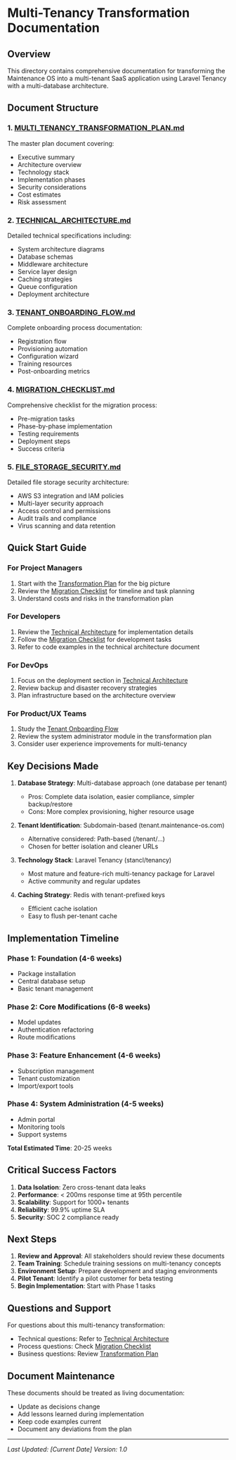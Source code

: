 # Multi-Tenancy Transformation Documentation

## Overview

This directory contains comprehensive documentation for transforming the Maintenance OS into a multi-tenant SaaS application using Laravel Tenancy with a multi-database architecture.

## Document Structure

### 1. [MULTI_TENANCY_TRANSFORMATION_PLAN.md](./MULTI_TENANCY_TRANSFORMATION_PLAN.md)
The master plan document covering:
- Executive summary
- Architecture overview
- Technology stack
- Implementation phases
- Security considerations
- Cost estimates
- Risk assessment

### 2. [TECHNICAL_ARCHITECTURE.md](./TECHNICAL_ARCHITECTURE.md)
Detailed technical specifications including:
- System architecture diagrams
- Database schemas
- Middleware architecture
- Service layer design
- Caching strategies
- Queue configuration
- Deployment architecture

### 3. [TENANT_ONBOARDING_FLOW.md](./TENANT_ONBOARDING_FLOW.md)
Complete onboarding process documentation:
- Registration flow
- Provisioning automation
- Configuration wizard
- Training resources
- Post-onboarding metrics

### 4. [MIGRATION_CHECKLIST.md](./MIGRATION_CHECKLIST.md)
Comprehensive checklist for the migration process:
- Pre-migration tasks
- Phase-by-phase implementation
- Testing requirements
- Deployment steps
- Success criteria

### 5. [FILE_STORAGE_SECURITY.md](./FILE_STORAGE_SECURITY.md)
Detailed file storage security architecture:
- AWS S3 integration and IAM policies
- Multi-layer security approach
- Access control and permissions
- Audit trails and compliance
- Virus scanning and data retention

## Quick Start Guide

### For Project Managers
1. Start with the [Transformation Plan](./MULTI_TENANCY_TRANSFORMATION_PLAN.md) for the big picture
2. Review the [Migration Checklist](./MIGRATION_CHECKLIST.md) for timeline and task planning
3. Understand costs and risks in the transformation plan

### For Developers
1. Review the [Technical Architecture](./TECHNICAL_ARCHITECTURE.md) for implementation details
2. Follow the [Migration Checklist](./MIGRATION_CHECKLIST.md) for development tasks
3. Refer to code examples in the technical architecture document

### For DevOps
1. Focus on the deployment section in [Technical Architecture](./TECHNICAL_ARCHITECTURE.md)
2. Review backup and disaster recovery strategies
3. Plan infrastructure based on the architecture overview

### For Product/UX Teams
1. Study the [Tenant Onboarding Flow](./TENANT_ONBOARDING_FLOW.md)
2. Review the system administrator module in the transformation plan
3. Consider user experience improvements for multi-tenancy

## Key Decisions Made

1. **Database Strategy**: Multi-database approach (one database per tenant)
   - Pros: Complete data isolation, easier compliance, simpler backup/restore
   - Cons: More complex provisioning, higher resource usage

2. **Tenant Identification**: Subdomain-based (tenant.maintenance-os.com)
   - Alternative considered: Path-based (/tenant/...)
   - Chosen for better isolation and cleaner URLs

3. **Technology Stack**: Laravel Tenancy (stancl/tenancy)
   - Most mature and feature-rich multi-tenancy package for Laravel
   - Active community and regular updates

4. **Caching Strategy**: Redis with tenant-prefixed keys
   - Efficient cache isolation
   - Easy to flush per-tenant cache

## Implementation Timeline

### Phase 1: Foundation (4-6 weeks)
- Package installation
- Central database setup
- Basic tenant management

### Phase 2: Core Modifications (6-8 weeks)
- Model updates
- Authentication refactoring
- Route modifications

### Phase 3: Feature Enhancement (4-6 weeks)
- Subscription management
- Tenant customization
- Import/export tools

### Phase 4: System Administration (4-5 weeks)
- Admin portal
- Monitoring tools
- Support systems

**Total Estimated Time**: 20-25 weeks

## Critical Success Factors

1. **Data Isolation**: Zero cross-tenant data leaks
2. **Performance**: < 200ms response time at 95th percentile
3. **Scalability**: Support for 1000+ tenants
4. **Reliability**: 99.9% uptime SLA
5. **Security**: SOC 2 compliance ready

## Next Steps

1. **Review and Approval**: All stakeholders should review these documents
2. **Team Training**: Schedule training sessions on multi-tenancy concepts
3. **Environment Setup**: Prepare development and staging environments
4. **Pilot Tenant**: Identify a pilot customer for beta testing
5. **Begin Implementation**: Start with Phase 1 tasks

## Questions and Support

For questions about this multi-tenancy transformation:
- Technical questions: Refer to [Technical Architecture](./TECHNICAL_ARCHITECTURE.md)
- Process questions: Check [Migration Checklist](./MIGRATION_CHECKLIST.md)
- Business questions: Review [Transformation Plan](./MULTI_TENANCY_TRANSFORMATION_PLAN.md)

## Document Maintenance

These documents should be treated as living documentation:
- Update as decisions change
- Add lessons learned during implementation
- Keep code examples current
- Document any deviations from the plan

---

*Last Updated: [Current Date]*
*Version: 1.0* 